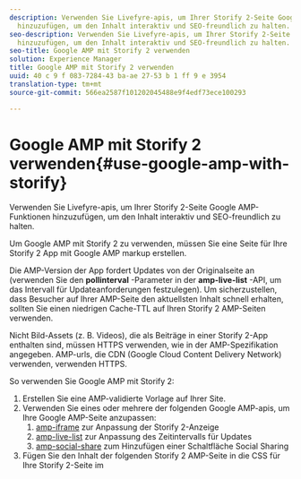 ```yaml
---
description: Verwenden Sie Livefyre-apis, um Ihrer Storify 2-Seite Google AMP-Funktionen
  hinzuzufügen, um den Inhalt interaktiv und SEO-freundlich zu halten.
seo-description: Verwenden Sie Livefyre-apis, um Ihrer Storify 2-Seite Google AMP-Funktionen
  hinzuzufügen, um den Inhalt interaktiv und SEO-freundlich zu halten.
seo-title: Google AMP mit Storify 2 verwenden
solution: Experience Manager
title: Google AMP mit Storify 2 verwenden
uuid: 40 c 9 f 083-7284-43 ba-ae 27-53 b 1 ff 9 e 3954
translation-type: tm+mt
source-git-commit: 566ea2587f101202045488e9f4edf73ece100293

---
```



# Google AMP mit Storify 2 verwenden{#use-google-amp-with-storify}

Verwenden Sie Livefyre-apis, um Ihrer Storify 2-Seite Google AMP-Funktionen hinzuzufügen, um den Inhalt interaktiv und SEO-freundlich zu halten.

Um Google AMP mit Storify 2 zu verwenden, müssen Sie eine Seite für Ihre Storify 2 App mit Google AMP markup erstellen.

Die AMP-Version der App fordert Updates von der Originalseite an (verwenden Sie den **pollinterval** -Parameter in der **amp-live-list** -API, um das Intervall für Updateanforderungen festzulegen). Um sicherzustellen, dass Besucher auf Ihrer AMP-Seite den aktuellsten Inhalt schnell erhalten, sollten Sie einen niedrigen Cache-TTL auf Ihren Storify 2 AMP-Seiten verwenden.

Nicht Bild-Assets (z. B. Videos), die als Beiträge in einer Storify 2-App enthalten sind, müssen HTTPS verwenden, wie in der AMP-Spezifikation angegeben. AMP-urls, die CDN (Google Cloud Content Delivery Network) verwenden, verwenden HTTPS.

So verwenden Sie Google AMP mit Storify 2:

1. Erstellen Sie eine AMP-validierte Vorlage auf Ihrer Site.
1. Verwenden Sie eines oder mehrere der folgenden Google AMP-apis, um Ihre Google AMP-Seite anzupassen:
   1. [amp-iframe](https://www.ampproject.org/docs/reference/components/amp-iframe) zur Anpassung der Storify 2-Anzeige
   1. [amp-live-list](https://www.ampproject.org/docs/reference/components/amp-live-list) zur Anpassung des Zeitintervalls für Updates
   1. [amp-social-share](https://www.ampproject.org/docs/reference/components/amp-social-share) zum Hinzufügen einer Schaltfläche Social Sharing
1. Fügen Sie den Inhalt der folgenden Storify 2 AMP-Seite in die CSS für Ihre Storify 2-Seite im <style amp-custom> -tag: [https://cdn.livefyre.com/libs/liveblog-v2-component/amp.min.css](https://cdn.livefyre.com/libs/liveblog-v2-component/amp.min.css)
1. Fügen Sie den Inhalt der folgenden Storify 2 AMP-Markup-API in Ihre Google AMP-Vorlage ein: `https://api.livefyre.com/app-service/v4/bootstrap/{{APP_ID}}/amp` wobei {{APP_ ID}} die App-ID für die Storify 2-App in Livefyre Studio ist.
   1. Der einzige Abfrageparameter ist **pollinterval**, d. h. das Intervall, in dem die App nach Aktualisierungen sucht (in Millisekunden festgelegt).
   1. Die URL enthält Inhalte aus den letzten Beiträgen (einschließlich Tweets, Videos usw.)
   1. Die Herausgeberseite muss Inhalte aus dieser URL abrufen, so oft Sie die Google AMP-Seite aktualisieren möchten.
